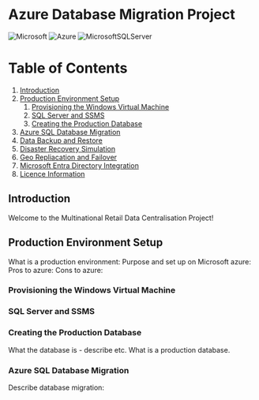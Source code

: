 # Azure Database Migration Project

![Microsoft](https://img.shields.io/badge/Microsoft-0078D4?style=for-the-badge&logo=microsoft&logoColor=white)
![Azure](https://img.shields.io/badge/azure-%230072C6.svg?style=for-the-badge&logo=microsoftazure&logoColor=white)
![MicrosoftSQLServer](https://img.shields.io/badge/Microsoft%20SQL%20Server-CC2927?style=for-the-badge&logo=microsoft%20sql%20server&logoColor=white)

# Table of Contents
1. [Introduction](#introduction)
2. [Production Environment Setup](#production-environment-setup)
   1. [Provisioning the Windows Virtual Machine](#provisioning-the-windows-virtual-machine)
   2. [SQL Server and SSMS](#sql-server-and-ssms)
   3. [Creating the Production Database](#creating-the-production-database)
4. [Azure SQL Database Migration](#azure-sql-database-migration)
5. [Data Backup and Restore](#data-backup-and-restore)
6. [Disaster Recovery Simulation](#disaster-recovery-simulation)
7. [Geo Repliacation and Failover](#geo-replication-and-failover)
8. [Microsoft Entra Directory Integration](#microsoft-entra-directory-integration)
9. [Licence Information](#licence-information)

## Introduction 

Welcome to the Multinational Retail Data Centralisation Project! 

## Production Environment Setup

What is a production environment: 
Purpose and set up on Microsoft azure: 
Pros to azure: 
Cons to azure:

### Provisioning the Windows Virtual Machine

### SQL Server and SSMS

### Creating the Production Database

What the database is - describe etc.
What is a production database.

### Azure SQL Database Migration

Describe database migration:

##

